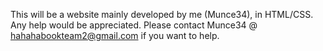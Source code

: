 This will be a website mainly developed by me (Munce34), in HTML/CSS. Any help would be appreciated.
Please contact Munce34 @ hahahabookteam2@gmail.com if you want to help.
